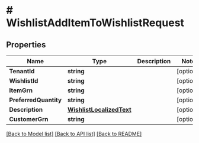 # # WishlistAddItemToWishlistRequest


## Properties 


Name | Type | Description | Notes
------------ | ------------- | ------------- | -------------
**TenantId**| **string** |   | [optional]
**WishlistId**| **string** |   | [optional]
**ItemGrn**| **string** |   | [optional]
**PreferredQuantity**| **string** |   | [optional]
**Description**| [**WishlistLocalizedText**](WishlistLocalizedText.md) |   | [optional]
**CustomerGrn**| **string** |   | [optional]


[[Back to Model list]](../../README.md#models) [[Back to API list]](../../README.md#endpoints) [[Back to README]](../../README.md)

